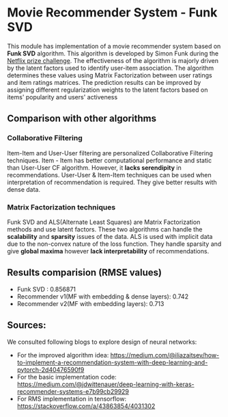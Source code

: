 # Movie Recommender System - Funk SVD
This module has implementation of a movie recommender system based on __Funk SVD__ algorithm. This algorithm is developed by Simon Funk during the [Netflix prize challenge](https://en.wikipedia.org/wiki/Netflix_Prize). The effectiveness of the algorithm is majorly driven by the latent factors used to identify user-item association. The algorithm determines these values using Matrix Factorization between user ratings and item ratings matrices. The prediction results can be improved by assigning different regularization weights to the latent factors based on items' popularity and users' activeness 

## Comparison with other algorithms
### Collaborative Filtering
Item-Item and User-User filtering are personalized Collaborative Filtering techniques. Item - Item has better computational performance and static than User-User CF algorithm. However, it __lacks serendipity__ in recommendations. User-User & Item-Item techniques can be used when interpretation of recommendation is required. They give better results with dense data. 
### Matrix Factorization techniques
Funk SVD and ALS(Alternate Least Squares) are Matrix Factorization methods and use latent factors. These two algorithms can handle the __scalability__ and __sparsity__ issues of the data. ALS is used with implicit data due to the non-convex nature of the loss function. They handle sparsity and give __global maxima__ however __lack interpretability__ of recommendations. 

## Results comparision (RMSE values)
- Funk SVD : 0.856871
- Recommender v1(MF with embedding & dense layers): 0.742
- Recommender v2(MF with embedding layers): 0.713

## Sources:
We consulted following blogs to explore design of neural networks:
- For the improved algorithm idea: https://medium.com/@iliazaitsev/how-to-implement-a-recommendation-system-with-deep-learning-and-pytorch-2d40476590f9
- For the basic implementation code: https://medium.com/@jdwittenauer/deep-learning-with-keras-recommender-systems-e7b99cb29929
- For RMS implementation in tensorflow: https://stackoverflow.com/a/43863854/4031302
